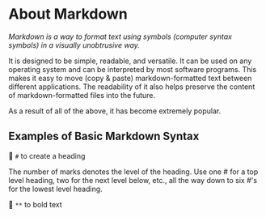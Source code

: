 # About Markdown

*Markdown is a way to format text using symbols (computer syntax symbols) in a visually unobtrusive way.*  

It is designed to be simple, readable, and versatile.  It can be used on any operating system and can be interpreted by most software programs.  This makes it easy to move (copy & paste) markdown-formatted text between different applications.  The readability of it also helps preserve the content of markdown-formatted files into the future.

As a result of all of the above, it has become extremely popular.

## Examples of Basic Markdown Syntax
:memo: `#` to create a heading

The number of marks denotes the level of the heading.  Use one # for a top level heading, two for the next level below, etc., all the way down to six #'s for the lowest level heading. 

:memo: `**` to bold text
